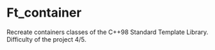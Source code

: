 # Ft_container
  Recreate containers classes of the C++98 Standard Template Library. Difficulty of the project 4/5.
